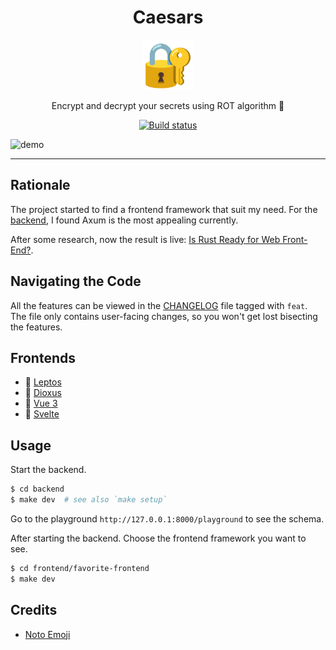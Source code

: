 <div align="center">
<h1>Caesars</h1>
<img src='../docs/padlock.svg' width=80px/>

Encrypt and decrypt your secrets using ROT algorithm 🔐

<a href="https://github.com/azzamsa/learn/actions/workflows/caesars.yaml">
    <img src="https://github.com/azzamsa/learn/actions/workflows/caesars.yaml/badge.svg" alt="Build status" />
</a>

</div>

![demo](docs/demo.gif)

---

## Rationale

The project started to find a frontend framework that suit my need.
For the [backend](https://github.com/azzamsa/rust-backend-zoo), I found Axum is the most appealing currently.

After some research, now the result is live: [Is Rust Ready for Web Front-End?](https://azzamsa.com/n/rust-frontend/).

## Navigating the Code

All the features can be viewed in the [CHANGELOG](CHANGELOG.md) file tagged with `feat`.
The file only contains user-facing changes, so you won't get lost bisecting the features.

## Frontends

- 🦀 [Leptos](frontend/leptos)
- 🦀 [Dioxus](frontend/dioxus)
- 🖖 [Vue 3](frontend/vue)
- 🎩 [Svelte](frontend/svelte)

## Usage

Start the backend.

```sh
$ cd backend
$ make dev  # see also `make setup`
```

Go to the playground `http://127.0.0.1:8000/playground` to see the schema.

After starting the backend. Choose the frontend framework you want to see.

```sh
$ cd frontend/favorite-frontend
$ make dev
```

## Credits

- [Noto Emoji](https://github.com/googlefonts/noto-emoji)
